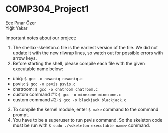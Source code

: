 # COMP304_Project1
Ece Pınar Özer   <br>
Yiğit Yakar 

Important notes about our project:

1. The shellax-skeleton.c file is the earliest version of the file. We did not update it with the new rllwrap lines, so watch out for possible errors with arrow keys.
2. Before starting the shell, please compile each file with the given executable name below:
  * uniq:  ````$ gcc -o newuniq newuniq.c````
  * psvis:  ````$ gcc -o psvis psvis.c````
  * chatroom: ````$ gcc -o chatroom chatroom.c````
  * custom command #1: ````$ gcc -o minezone minezone.c````
  * custom command #2: ````$ gcc -o blackjack blackjack.c````
  
3. To compile the kernel module, enter ````$ make```` command to the command prompt. 
4. You have to be a superuser to run psvis command. So the skeleton code must be run with ````$ sudo ./<skeleton executable name>```` command.
